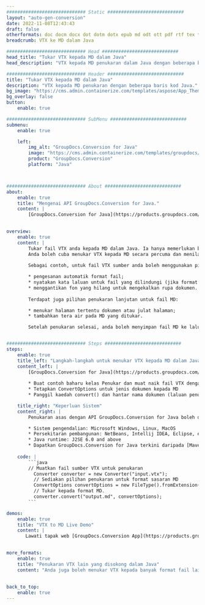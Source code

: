 ```yaml
---
############################# Static ############################
layout: "auto-gen-conversion"
date: 2022-11-08T12:43:43
draft: false
otherformats: doc docm docx dot dotm dotx epub md odt ott pdf rtf tex txt vdx vsdm vsdx vssm vssx vstm vstx vsx vtx xps
breadcrumb: VTX ke MD dalam Java

############################# Head ############################
head_title: "Tukar VTX kepada MD dalam Java"
head_description: "VTX kepada MD penukaran dalam Java dengan beberapa baris kod. Tukar lebih 160 format fail menggunakan API penukaran dokumen GroupDocs untuk Java"

############################# Header ############################
title: "Tukar VTX kepada MD dalam Java"
description: "VTX kepada MD penukaran dengan beberapa baris kod Java."
bg_image: "https://cms.admin.containerize.com/templates/aspose/App_Themes/V3/images/bg/header1.png"
bg_overlay: false
button:
    enable: true

############################# SubMenu ############################
submenu:
    enable: true

    left:
        img_alt: "GroupDocs.Conversion for Java"
        image: "https://cms.admin.containerize.com/templates/groupdocs/images/product-logos/90x90-noborder/groupdocs-conversion-java.png"
        product: "GroupDocs.Conversion"
        platform: "Java"



############################# About ############################
about:
    enable: true
    title: "Mengenai API GroupDocs.Conversion for Java."
    content: |
        [GroupDocs.Conversion for Java](https://products.groupdocs.com/conversion/java/) ialah API penukaran format fail lanjutan untuk menukar antara imej popular dan format dokumen seperti Microsoft Office, OpenDocument, PDF, HTML, e-mel, CAD. dan banyak lagi dengan hanya beberapa baris kod. API asli secara automatik mengesan format dokumen asal dan menawarkan banyak pilihan untuk menyesuaikan dokumen yang ditukar. Bersama-sama dengan fungsi mengekstrak maklumat daripada dokumen, ia juga menyokong caching hasil penukaran ke cakera tempatan secara lalai. Walau bagaimanapun, sebarang jenis storan cache boleh disokong dengan melaksanakan antara muka yang sesuai - Amazon S3, Dropbox, Google Drive, Windows Azure, Reddis atau mana-mana yang lain.
    

overview:
    enable: true
    content: |
        Tukar fail VTX anda kepada MD dalam Java. Ia hanya memerlukan beberapa baris kod Java pada mana-mana platform pilihan anda, seperti Windows, Linux, macOS.
        Anda boleh cuba menukar VTX kepada MD secara percuma dan menilai kualiti hasil penukaran. Bersama-sama dengan skrip penukaran fail mudah, anda boleh mencuba pilihan yang lebih canggih untuk memuatkan fail sumber VTX dan menyimpan output MD. 
        
        Sebagai contoh, untuk fail VTX sumber anda boleh menggunakan pilihan pemuatan berikut:

        * pengesanan automatik format fail;
        * nyatakan kata laluan untuk fail yang dilindungi (jika format fail menyokongnya);
        * menggantikan fon yang hilang untuk mengekalkan rupa dokumen.
        
        Terdapat juga pilihan penukaran lanjutan untuk fail MD:

        * menukar halaman tertentu dokumen atau julat halaman;
        * tambahkan tera air pada MD yang ditukar.

        Setelah penukaran selesai, anda boleh menyimpan fail MD ke laluan fail setempat anda atau ke mana-mana storan pihak ketiga seperti FTP, Amazon S3, Google Drive, Dropbox dll. Sila ambil perhatian - untuk menukar VTX kepada MD, anda tidak perlu memasang sebarang perisian tambahan, seperti MS Office, Open Office, Adobe Acrobat Reader dsb.


############################# Steps ############################
steps:
    enable: true
    title_left: "Langkah-langkah untuk menukar VTX kepada MD dalam Java"
    content_left: |
        [GroupDocs.Conversion for Java](https://products.groupdocs.com/conversion/java/) membenarkan pembangun menukar fail VTX kepada MD dengan mudah dengan beberapa baris kod.
        
        * Buat contoh baharu kelas Penukar dan muat naik fail VTX dengan laluan penuh
        * Tetapkan ConvertOptions untuk jenis dokumen kepada MD
        * Panggil kaedah convert() dan hantar nama dokumen (laluan penuh) dan format (MD) sebagai parameter

    title_right: "Keperluan Sistem"
    content_right: |
        Penukaran asas dengan API GroupDocs.Conversion for Java boleh dilakukan dengan hanya beberapa baris kod. API kami disokong pada semua platform dan sistem pengendalian utama. Sebelum melaksanakan kod di bawah, pastikan anda mempunyai prasyarat berikut dipasang pada sistem anda.

        * Sistem pengendalian: Microsoft Windows, Linux, MacOS
        * Persekitaran pembangunan: NetBeans, Intellij IDEA, Eclipse, etc.
        * Java runtime: J2SE 6.0 and above
        * Dapatkan GroupDocs.Conversion for Java terkini daripada [Maven](https://repository.groupdocs.com/webapp/#/artifacts/browse/tree/General/repo/com/groupdocs/groupdocs-conversion)
         
    code: |
        ```java    
        // Muatkan fail sumber VTX untuk penukaran
          Converter converter = new Converter("input.vtx");
          // Sediakan pilihan penukaran untuk format sasaran MD
          ConvertOptions convertOptions = new FileType().fromExtension("md").getConvertOptions();
          // Tukar kepada format MD.
          converter.convert("output.md", convertOptions);
        ```

demos:
    enable: true
    title: "VTX to MD Live Demo"
    content: |
       Lawati tapak web [GroupDocs.Conversion App](https://products.groupdocs.app/conversion/family) kami dan cuba VTX kepada MD penukaran sekarang. Demo percuma mempunyai faedah berikut
          

more_formats:
    enable: true
    title: "Penukaran VTX lain yang disokong dalam Java"
    content: "Anda juga boleh menukar VTX kepada banyak format fail lain. Sila lihat senarai di bawah."
       
       
back_to_top:
    enable: true
---
```

